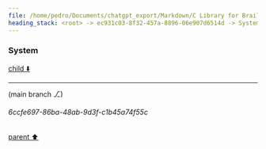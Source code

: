 ```yaml
---
file: /home/pedro/Documents/chatgpt_export/Markdown/C Library for Braille Grid.md
heading_stack: <root> -> ec931c03-8f32-457a-8896-06e907d6514d -> System -> 60c8cb8a-5be6-436c-a7a1-cb652f0b1c63 -> System -> aaa235c3-fbbd-4934-8b73-22293c85c582 -> User -> d76e01e6-664a-4b58-a15d-be309aaa9e65 -> Assistant -> 1. **Data Structures:** -> 1.1 Grid Structure: -> 1.2 Bitset: -> 2. **Core Functions:** -> 2.1 Initialization and Destruction: -> 2.2 Drawing Functions: -> 2.3 Rendering Function: -> 3. **Encoding and Decoding:** -> 4. **Error Handling:** -> 5. **Optimizations:** -> 6. **Testing and Validation:** -> 7. **Documentation:** -> 8. **Extendibility:** -> aaa2da35-1b0d-48ac-83b7-b9a17afff0f4 -> User -> 0d964754-871d-43d7-a1c5-28cbfdba8dfe -> Assistant -> aaa28437-3d78-415f-9b2d-d6783ed41afb -> User -> 228772b4-77a3-4688-92ed-f673c77fcb46 -> Assistant -> aaa26d63-6570-47eb-9526-e37822719988 -> User -> 4065ef30-4246-4085-beae-f7d759443b35 -> Assistant -> 7f2cb58f-8cbb-4868-ac52-81a104f897f1 -> System
---
```

### System

[child ⬇️](#6ccfe697-86ba-48ab-9d3f-c1b45a74f55c)

---

(main branch ⎇)
###### 6ccfe697-86ba-48ab-9d3f-c1b45a74f55c
[parent ⬆️](#7f2cb58f-8cbb-4868-ac52-81a104f897f1)
